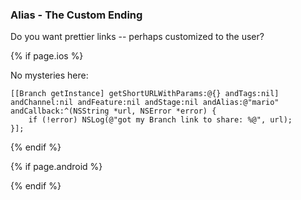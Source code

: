 ### Alias - The Custom Ending

Do you want prettier links -- perhaps customized to the user? 

<!--- iOS -->
{% if page.ios %}

No mysteries here:

~~~objc
[[Branch getInstance] getShortURLWithParams:@{} andTags:nil] andChannel:nil andFeature:nil andStage:nil andAlias:@"mario" andCallback:^(NSString *url, NSError *error) {
    if (!error) NSLog(@"got my Branch link to share: %@", url);
}];
~~~

{% endif %}
<!--- /iOS -->


<!--- Android -->
{% if page.android %}


{% endif %}
<!--- /Android -->
